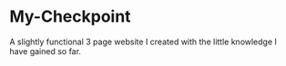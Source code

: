 # My-Checkpoint
A slightly functional 3 page website I created with the little knowledge I have gained so far.
